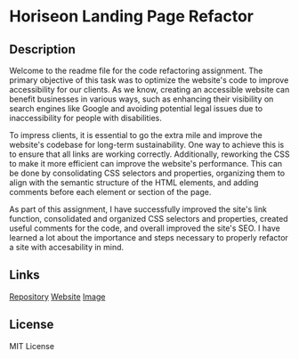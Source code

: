 # Horiseon Landing Page Refactor

## Description

Welcome to the readme file for the code refactoring assignment. The primary objective of this task was to optimize the website's code to improve accessibility for our clients. As we know, creating an accessible website can benefit businesses in various ways, such as enhancing their visibility on search engines like Google and avoiding potential legal issues due to inaccessibility for people with disabilities.

To impress clients, it is essential to go the extra mile and improve the website's codebase for long-term sustainability. One way to achieve this is to ensure that all links are working correctly. Additionally, reworking the CSS to make it more efficient can improve the website's performance. This can be done by consolidating CSS selectors and properties, organizing them to align with the semantic structure of the HTML elements, and adding comments before each element or section of the page.

As part of this assignment, I have successfully improved the site's link function, consolidated and organized CSS selectors and properties, created useful comments for the code, and overall improved the site's SEO. I have learned a lot about the importance and steps necessary to properly refactor a site with accesability in mind.


## Links
[Repository](https://github.com/seantamturk/Horiseon-Landing-Page-Refactor)
[Website](https://seantamturk.github.io/Horiseon-Landing-Page-Refactor/)
[Image](https://github.com/seantamturk/Horiseon-Landing-Page-Refactor/blob/main/website.png?raw=true)


## License

MIT License



